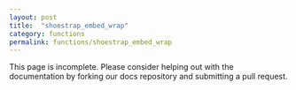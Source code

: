 ```yaml
---
layout: post
title:  "shoestrap_embed_wrap"
category: functions
permalink: functions/shoestrap_embed_wrap
---
```


This page is incomplete. Please consider helping out with the documentation by forking our docs repository and submitting a pull request.